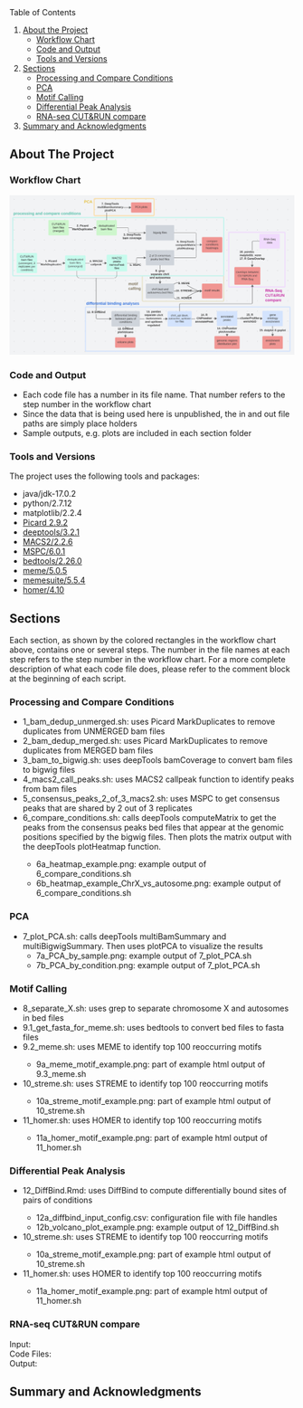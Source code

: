 <!-- TABLE OF CONTENTS -->
  <summary>Table of Contents</summary>
  <ol>
    <li>
      <a href="#about-the-project">About the Project</a>
      <ul>
        <li><a href="#workflow-chart">Workflow Chart</a></li>
        <li><a href="#code-and-output">Code and Output</a></li>
        <li><a href="#tools-and-versions">Tools and Versions</a></li>
      </ul>
    </li>
    <li>
      <a href="#sections">Sections</a>
      <ul>
        <li><a href="#processing-and-compare-conditions">Processing and Compare Conditions</a></li>
        <li><a href="#pca">PCA</a></li>
        <li><a href="#motif-calling">Motif Calling</a></li>
        <li><a href="#differential-peak-analysis">Differential Peak Analysis</a></li>
        <li><a href="#RNA-seq-CUT&RUN-compare">RNA-seq CUT&RUN compare</a></li>
      </ul>
    </li>
    <li><a href="#summary-and-acknowledgments">Summary and Acknowledgments</a></li>
  </ol>



<!-- ABOUT THE PROJECT -->
## About The Project
### Workflow Chart
![Workflow][workflow_chart]

### Code and Output
* Each code file has a number in its file name. That number refers to the step number in the workflow chart
* Since the data that is being used here is unpublished, the in and out file paths are simply place holders
* Sample outputs, e.g. plots are included in each section folder



### Tools and Versions

The project uses the following tools and packages:

* java/jdk-17.0.2
* python/2.7.12
* matplotlib/2.2.4
* [Picard 2.9.2](https://broadinstitute.github.io/picard/)
* [deeptools/3.2.1](https://github.com/deeptools/deepTools)
* [MACS2/2.2.6](https://hbctraining.github.io/Intro-to-ChIPseq/lessons/05_peak_calling_macs.html)
* [MSPC/6.0.1](https://genometric.github.io/MSPC/)
* [bedtools/2.26.0](https://bedtools.readthedocs.io/en/latest/)
* [meme/5.0.5](https://meme-suite.org/meme/tools/meme)
* [memesuite/5.5.4](https://meme-suite.org/meme/)
* [homer/4.10](http://homer.ucsd.edu/homer/motif/)

<!-- SECTIONS -->
## Sections
Each section, as shown by the colored rectangles in the workflow chart above, contains one or several steps. The number in the file names at each step refers to the step number in the workflow chart.
For a more complete description of what each code file does, please refer to the comment block at the beginning of each script.

### Processing and Compare Conditions
<ul>
  <li> 1_bam_dedup_unmerged.sh: uses Picard MarkDuplicates to remove duplicates from UNMERGED bam files </li>
  <li> 2_bam_dedup_merged.sh: uses Picard MarkDuplicates to remove duplicates from MERGED bam files </li>
  <li> 3_bam_to_bigwig.sh: uses deepTools bamCoverage to convert bam files to bigwig files </li>
  <li> 4_macs2_call_peaks.sh: uses MACS2 callpeak function to identify peaks from bam files </li>
  <li> 5_consensus_peaks_2_of_3_macs2.sh: uses MSPC to get consensus peaks that are shared by 2 out of 3 replicates </li>
  <li> 6_compare_conditions.sh: calls deepTools computeMatrix to get the peaks from the consensus peaks bed files that appear at the genomic positions specified by the bigwig files.
  Then plots the matrix output with the deepTools plotHeatmap function. </li> 
  <ul>
    <li> 6a_heatmap_example.png: example output of 6_compare_conditions.sh </li> 
    <li> 6b_heatmap_example_ChrX_vs_autosome.png: example output of 6_compare_conditions.sh </li> 
  </ul>
</ul>

### PCA
<ul>
  <li> 7_plot_PCA.sh: calls deepTools multiBamSummary and multiBigwigSummary. Then uses plotPCA to visualize the results
    <ul>
    <li> 7a_PCA_by_sample.png: example output of 7_plot_PCA.sh </li> 
    <li> 7b_PCA_by_condition.png: example output of 7_plot_PCA.sh </li> 
  </ul>
</ul>

### Motif Calling
<ul>
  <li> 8_separate_X.sh: uses grep to separate chromosome X and autosomes in bed files </li>
  <li> 9.1_get_fasta_for_meme.sh: uses bedtools to convert bed files to fasta files </li>
  <li> 9.2_meme.sh: uses MEME to identify top 100 reoccurring motifs </li>
    <ul>
    <li> 9a_meme_motif_example.png: part of example html output of 9.3_meme.sh </li> 
  </ul>
  <li> 10_streme.sh: uses STREME to identify top 100 reoccurring motifs </li>
    <ul>
    <li> 10a_streme_motif_example.png: part of example html output of 10_streme.sh </li> 
  </ul>
  <li> 11_homer.sh: uses HOMER to identify top 100 reoccurring motifs </li>
  <ul>
    <li> 11a_homer_motif_example.png: part of example html output of 11_homer.sh </li> 
  </ul>
</ul>

### Differential Peak Analysis
<ul>
  <li> 12_DiffBind.Rmd: uses DiffBind to compute differentially bound sites of pairs of conditions </li>
    <ul>
    <li> 12a_diffbind_input_config.csv: configuration file with file handles
    <li> 12b_volcano_plot_example.png: example output of 12_DiffBind.sh </li> 
  </ul>
  <li> 10_streme.sh: uses STREME to identify top 100 reoccurring motifs </li>
    <ul>
    <li> 10a_streme_motif_example.png: part of example html output of 10_streme.sh </li> 
  </ul>
  <li> 11_homer.sh: uses HOMER to identify top 100 reoccurring motifs </li>
  <ul>
    <li> 11a_homer_motif_example.png: part of example html output of 11_homer.sh </li> 
  </ul>
</ul>

### RNA-seq CUT&RUN compare
Input: \
Code Files: \
Output: 


<!-- SUMMARY -->
## Summary and Acknowledgments


<!-- MARKDOWN LINKS & IMAGES -->
[workflow_chart]: ./workflow_chart.png

